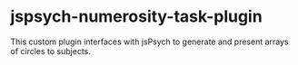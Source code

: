 # jspsych-numerosity-task-plugin
This custom plugin interfaces with jsPsych to generate and present arrays of circles to subjects. 
